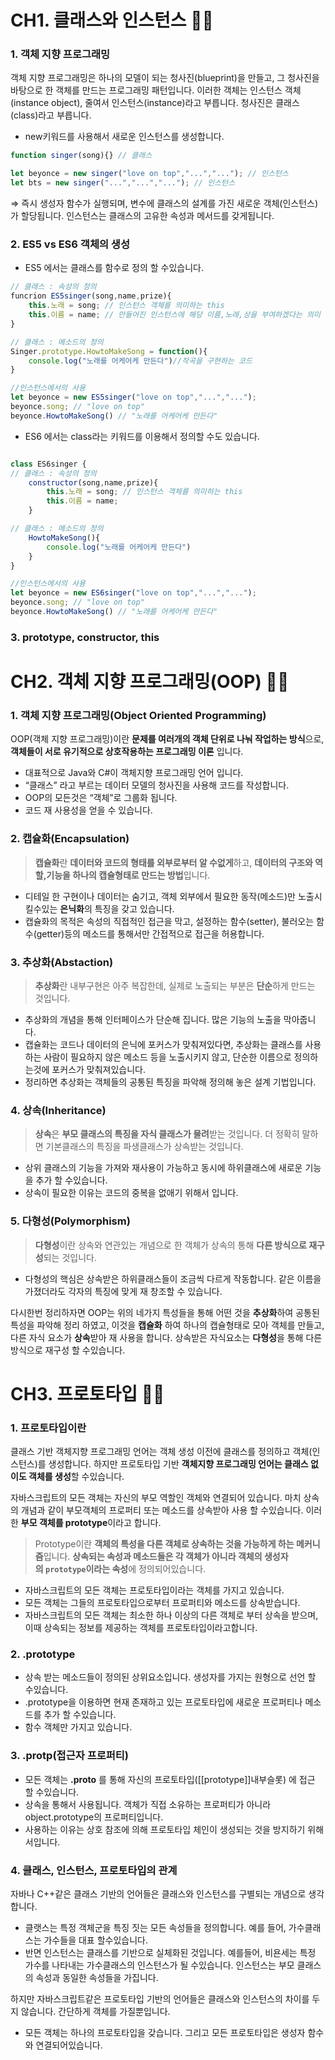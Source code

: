 # **CH1. 클래스와 인스턴스 💁🏻**

### 1. 객체 지향 프로그래밍

객체 지향 프로그래밍은 하나의 모델이 되는 청사진(blueprint)을 만들고, 그 청사진을 바탕으로 한 객체를 만드는 프로그래밍 패턴입니다. 이러한 객체는 인스턴스 객체(instance object), 줄여서 인스턴스(instance)라고 부릅니다. 청사진은 클래스(class)라고 부릅니다. 

- new키워드를 사용해서 새로운 인스턴스를 생성합니다.

```jsx
function singer(song){} // 클래스

let beyonce = new singer("love on top","...","..."); // 인스턴스
let bts = new singer("...","...","..."); // 인스턴스
```

⇒ 즉시 생성자 함수가 실행되며, 변수에 클래스의 설계를 가진 새로운 객체(인스턴스)가 할당됩니다. 인스턴스는 클래스의 고유한 속성과 메서드를 갖게됩니다. 

### 2. ES5 vs ES6 객체의 생성

- ES5 에서는 클래스를 함수로 정의 할 수있습니다.

```jsx
// 클래스 : 속성의 정의
funcrion ES5singer(song,name,prize){
	this.노래 = song; // 인스턴스 객체를 의미하는 this
	this.이름 = name; // 만들어진 인스턴스에 해당 이름,노래,상을 부여하겠다는 의미
}

// 클래스 : 메소드의 정의
Singer.prototype.HowtoMakeSong = function(){
	console.log("노래를 어케어케 만든다")//작곡을 구현하는 코드 
}

//인스턴스에서의 사용
let beyonce = new ES5singer("love on top","...","...");
beyonce.song; // "love on top"
beyonce.HowtoMakeSong() // "노래를 어케어케 만든다"
```

- ES6 에서는 class라는 키워드를 이용해서 정의할 수도 있습니다.

```jsx

class ES6singer {
// 클래스 : 속성의 정의
	constructor(song,name,prize){
		this.노래 = song; // 인스턴스 객체를 의미하는 this
		this.이름 = name;
	}

// 클래스 : 메소드의 정의
	HowtoMakeSong(){
		console.log("노래를 어케어케 만든다")
	}
}

//인스턴스에서의 사용
let beyonce = new ES6singer("love on top","...","...");
beyonce.song; // "love on top"
beyonce.HowtoMakeSong() // "노래를 어케어케 만든다"
```

 

### 3. prototype, constructor, this

# **CH2. 객체 지향 프로그래밍(OOP) 💁🏻**

### 1. 객체 지향 프로그래밍(Object Oriented Programming)

OOP(객체 지향 프로그래밍)이란 **문제를 여러개의 객체 단위로 나눠 작업하는 방식**으로, **객체들이 서로 유기적으로 상호작용하는 프로그래밍 이론** 입니다. 

- 대표적으로 Java와 C#이 객체지향 프로그래밍 언어 입니다.
- “클래스” 라고 부르는 데이터 모델의 청사진을 사용해 코드를 작성합니다.
- OOP의 모든것은 “객체”로 그룹화 됩니다.
- 코드 재 사용성을 얻을 수 있습니다.

### 2. 캡슐화(Encapsulation)

> **캡슐화**란 **데이터와 코드의 형태를 외부로부터 알 수없게**하고, **데이터의 구조와 역할,기능을 하나의 캡슐형태로 만드는 방법**입니다.
> 
- 디테일 한 구현이나 데이터는 숨기고, 객체 외부에서 필요한 동작(메소드)만 노출시킬수있는 **은닉화**의 특징을 갖고 있습니다.
- 캡슐화의 목적은 속성의 직접적인 접근을 막고, 설정하는 함수(setter), 불러오는 함수(getter)등의 메소드를 통해서만 간접적으로 접근을 허용합니다.

### 3. 추상화(Abstaction)

> **추상화**란 내부구현은 아주 복잡한데, 실제로 노출되는 부분은 **단순**하게 만드는 것입니다.
> 
- 추상화의 개념을 통해 인터페이스가 단순해 집니다. 많은 기능의 노출을 막아줍니다.
- 캡슐화는 코드나 데이터의 은닉에 포커스가 맞춰져있다면, 추상화는 클래스를 사용하는 사람이 필요하지 않은 메소드 등을 노출시키지 않고, 단순한 이름으로 정의하는것에 포커스가 맞춰져있습니다.
- 정리하면 추상화는 객체들의 공통된 특징을 파악해 정의해 놓은 설계 기법입니다.

### 4. 상속(Inheritance)

> **상속**은 **부모 클래스의 특징을 자식 클래스가 물려**받는 것입니다. 더 정확히 말하면 기본클래스의 특징을 파생클래스가 상속받는 것입니다.
> 
- 상위 클래스의 기능을 가져와 재사용이 가능하고 동시에 하위클래스에 새로운 기능을 추가 할 수있습니다.
- 상속이 필요한 이유는 코드의 중복을 없애기 위해서 입니다.

### 5. 다형성(Polymorphism)

> **다형성**이란 상속와 연관있는 개념으로 한 객체가 상속의 통해 **다른 방식으로 재구성**되는 것입니다.
> 
- 다형성의 핵심은 상속받은 하위클래스들이 조금씩 다르게 작동합니다. 같은 이름을 가졌더라도 각자의 특징에 맞게 재 창조할 수 있습니다.

다시한번 정리하자면 OOP는 위의 네가지 특성들을 통해 어떤 것을 **추상화**하여 공통된 특성을 파악해 정리 하였고, 이것을 **캡슐화** 하여 하나의 캡슐형태로 모아 객체를 만들고, 다른 자식 요소가 **상속**받아 재 사용을 합니다. 상속받은 자식요소는 **다형성**을 통해 다른 방식으로 재구성 할 수있습니다. 

# **CH3. 프로토타입 💁🏻**

### 1. 프로토타입이란

클래스 기반 객체지향 프로그래밍 언어는 객체 생성 이전에 클래스를 정의하고 객체(인스턴스)를 생성합니다. 하지만 프로토타입 기반 **객체지향 프로그래밍 언어는 클래스 없이도 객체를 생성**할 수있습니다. 

자바스크립트의 모든 객체는 자신의 부모 역할인 객체와 연결되어 있습니다. 마치 상속의 개념과 같이 부모객체의 프로퍼티 또는 메소드를 상속받아 사용 할 수있습니다. 이러한 **부모 객체를 prototype**이라고 합니다. 

> Prototype이란 **객체의 특성을 다른 객체로 상속하는 것을 가능하게 하는 메커니즘**입니다. **상속되는 속성과 메소드들은 각 객체가 아니라 객체의 생성자의 `prototype`이라는 속성**에 정의되어있습니다.
> 
- 자바스크립트의 모든 객체는 프로토타입이라는 객체를 가지고 있습니다.
- 모든 객체는 그들의 프로토타입으로부터 프로퍼티와 메소드를 상속받습니다.
- 자바스크립트의 모든 객체는 최소한 하나 이상의 다른 객체로 부터 상속을 받으며, 이때 상속되는 정보를 제공하는 객체를 프로토타입이라고합니다.

### 2. .prototype

- 상속 받는 메소드들이 정의된 상위요소입니다. 생성자를 가지는 원형으로 선언 할 수있습니다.
- .prototype을 이용하면 현재 존재하고 있는 프로토타입에 새로운 프로퍼티나 메소드를 추가 할 수있습니다.
- 함수 객체만 가지고 있습니다.

### 3. .__protp__(접근자 프로퍼티)

- 모든 객체는 **.__proto__** 를 통해 자신의 프로토타입([[prototype]]내부슬롯) 에 접근 할 수있습니다.
- 상속을 통해서 사용됩니다. 객체가 직접 소유하는 프로퍼티가 아니라 object.prototype의 프로퍼티입니다.
- 사용하는 이유는 상호 참조에 의해 프로토타입 체인이 생성되는 것을 방지하기 위해서입니다.

### 4. 클래스, 인스턴스, 프로토타입의 관계

자바나 C++같은 클래스 기반의 언어들은 클래스와 인스턴스를 구별되는 개념으로 생각합니다. 

- 클랫스는 특정 객체군을 특징 짓는 모든 속성들을 정의합니다. 예를 들어, 가수클래스는 가수들을 대표 할수있습니다.
- 반면 인스턴스는 클래스를 기반으로 실체화된 것입니다. 예를들어, 비욘세는 특정 가수를 나타내는 가수클래스의 인스턴스가 될 수있습니다. 인스턴스는 부모 클래스의 속성과 동일한 속성들을 가집니다.

하지만 자바스크립트같은 프로토타입 기반의 언어들은 클래스와 인스턴스의 차이를 두지 않습니다. 간단하게 객체를 가질뿐입니다. 

- 모든 객체는 하나의 프로토타입을 갖습니다. 그리고 모든 프로토타입은 생성자 함수와 연결되어있습니다.
